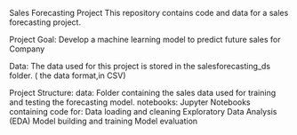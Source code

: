 Sales Forecasting Project
This repository contains code and data for a sales forecasting project.

Project Goal: Develop a machine learning model to predict future sales for Company 

Data:
The data used for this project is stored in the salesforecasting_ds folder. ( the data format,in CSV)

Project Structure:
data: Folder containing the sales data used for training and testing the forecasting model.
notebooks: Jupyter Notebooks containing code for:
Data loading and cleaning
Exploratory Data Analysis (EDA)
Model building and training
Model evaluation



